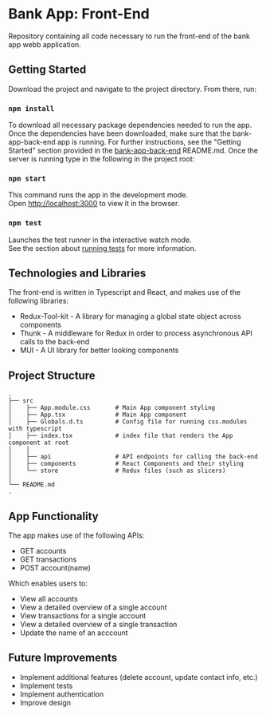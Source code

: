 # Bank App: Front-End

Repository containing all code necessary to run the front-end of the bank app webb application. 
## Getting Started

Download the project and navigate to the project directory. From there, run:

### `npm install`

To download all necessary package dependencies needed to run the app. Once the dependencies have been downloaded, make sure that the bank-app-back-end app is running. For further instructions, see the "Getting Started" section provided in the [bank-app-back-end]("https://github.com/ninuinu/bank-app-back-end") README.md. Once the server is running type in the following in the project root:

### `npm start`

This command runs the app in the development mode.\
Open [http://localhost:3000](http://localhost:3000) to view it in the browser.

### `npm test`

Launches the test runner in the interactive watch mode.\
See the section about [running tests](https://facebook.github.io/create-react-app/docs/running-tests) for more information.


## Technologies and Libraries
The front-end is written in Typescript and React, and makes use of the following libraries:
* Redux-Tool-kit - A library for managing a global state object across components
* Thunk - A middleware for Redux in order to process asynchronous API calls to the back-end
* MUI - A UI library for better looking components

## Project Structure

  
         
    .    
    ├── src                    
    │    ├── App.module.css       # Main App component styling  
    │    ├── App.tsx              # Main App component  
    │    ├── Globals.d.ts         # Config file for running css.modules with typescript
    │    ├── index.tsx            # index file that renders the App component at root
    │    │
    │    ├── api                  # API endpoints for calling the back-end
    │    ├── components           # React Components and their styling
    │    └── store                # Redux files (such as slicers)
    │   
    └── README.md
    .
## App Functionality

The app makes use of the following APIs:
* GET accounts
* GET transactions
* POST account(name) 

Which enables users to:

* View all accounts
* View a detailed overview of a single account
* View transactions for a single account
* View a detailed overview of a single transaction
* Update the name of an acccount

## Future Improvements

* Implement additional features (delete account, update contact info, etc.)
* Implement tests
* Implement authentication 
* Improve design

